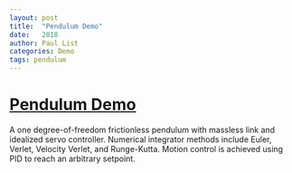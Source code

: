 ```yaml
---
layout: post
title:  "Pendulum Demo"
date:   2018
author: Paul List
categories: Demo
tags: pendulum
---
```


# [Pendulum Demo](https://listpau.github.io/pendulum/pendularm1.html)

A one degree-of-freedom frictionless pendulum with massless link and idealized servo controller. Numerical integrator methods include Euler, Verlet, Velocity Verlet, and Runge-Kutta. Motion control is achieved using PID to reach an arbitrary setpoint.
